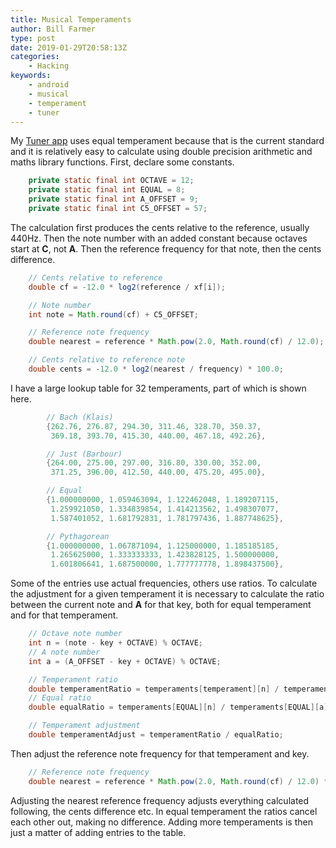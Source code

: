 ```yaml
---
title: Musical Temperaments
author: Bill Farmer
type: post
date: 2019-01-29T20:58:13Z
categories:
    - Hacking
keywords:
    - android
    - musical
    - temperament
    - tuner
---
```


My [Tuner app][1] uses equal temperament because that is the current
standard and it is relatively easy to calculate using double precision
arithmetic and maths library functions. First, declare some constants.

```java
    private static final int OCTAVE = 12;
    private static final int EQUAL = 8;
    private static final int A_OFFSET = 9;
    private static final int C5_OFFSET = 57;
```

The calculation first produces the cents relative to the reference,
usually 440Hz. Then the note number with an added constant because
octaves start at **C**, not **A**. Then the reference frequency for
that note, then the cents difference.

```java
    // Cents relative to reference
    double cf = -12.0 * log2(reference / xf[i]);

    // Note number
    int note = Math.round(cf) + C5_OFFSET;

    // Reference note frequency
    double nearest = reference * Math.pow(2.0, Math.round(cf) / 12.0);

    // Cents relative to reference note
    double cents = -12.0 * log2(nearest / frequency) * 100.0;
```

I have a large lookup table for 32 temperaments, part of which is shown here.

```java
        // Bach (Klais)
        {262.76, 276.87, 294.30, 311.46, 328.70, 350.37,
         369.18, 393.70, 415.30, 440.00, 467.18, 492.26},

        // Just (Barbour)
        {264.00, 275.00, 297.00, 316.80, 330.00, 352.00,
         371.25, 396.00, 412.50, 440.00, 475.20, 495.00},

        // Equal
        {1.000000000, 1.059463094, 1.122462048, 1.189207115,
         1.259921050, 1.334839854, 1.414213562, 1.498307077,
         1.587401052, 1.681792831, 1.781797436, 1.887748625},

        // Pythagorean
        {1.000000000, 1.067871094, 1.125000000, 1.185185185,
         1.265625000, 1.333333333, 1.423828125, 1.500000000,
         1.601806641, 1.687500000, 1.777777778, 1.898437500},
```

Some of the entries use actual frequencies, others use ratios. To
calculate the adjustment for a given temperament it is necessary to
calculate the ratio between the current note and **A** for that key,
both for equal temperament and for that temperament.

```java
    // Octave note number
    int n = (note - key + OCTAVE) % OCTAVE;
    // A note number
    int a = (A_OFFSET - key + OCTAVE) % OCTAVE;

    // Temperament ratio
    double temperamentRatio = temperaments[temperament][n] / temperaments[temperament][a];
    // Equal ratio
    double equalRatio = temperaments[EQUAL][n] / temperaments[EQUAL][a];

    // Temperament adjustment
    double temperamentAdjust = temperamentRatio / equalRatio;
```

Then adjust the reference note frequency for that temperament and key.

```java
    // Reference note frequency
    double nearest = reference * Math.pow(2.0, Math.round(cf) / 12.0) * temperamentAdjust;
```

Adjusting the nearest reference frequency adjusts everything
calculated following, the cents difference etc. In equal temperament
the ratios cancel each other out, making no difference. Adding more
temperaments is then just a matter of adding entries to the table.

 [1]: https://github.com/billthefarmer/tuner

